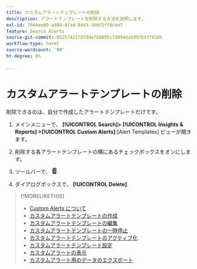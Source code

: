 ```yaml
---
title: カスタムアラートテンプレートの削除
description: アラートテンプレートを削除する方法を説明します。
exl-id: 7044ee80-ad90-4fad-8443-300f5ff0cee7
feature: Search Alerts
source-git-commit: 052574217d7ddafb8895c74094da5997b5ff83db
workflow-type: tm+mt
source-wordcount: '99'
ht-degree: 0%

---
```


# カスタムアラートテンプレートの削除

削除できるのは、自分で作成したアラートテンプレートだけです。

1. メインメニューで、 **[!UICONTROL Search]> [!UICONTROL Insights & Reports] >[!UICONTROL Custom Alerts]**:[Alert Templates] ビューが開きます。

1. 削除する各アラートテンプレートの横にあるチェックボックスをオンにします。

1. ツールバーで、 ![削除](/help/search-social-commerce/assets/delete.png "削除").

1. ダイアログボックスで、 **[!UICONTROL Delete]**.

>[!MORELIKETHIS]
>
>* [Custom Alerts について](alert-about.md)
>* [カスタムアラートテンプレートの作成](alert-template-create.md)
>* [カスタムアラートテンプレートの編集](alert-template-edit.md)
>* [カスタムアラートテンプレートの一時停止](alert-template-pause.md)
>* [カスタムアラートテンプレートのアクティブ化](alert-template-activate.md)
>* [カスタムアラートテンプレート設定](alert-template-settings.md)
>* [カスタムアラートの表示](alert-view.md)
>* [カスタムアラート用のデータのエクスポート](alert-export-data.md)
